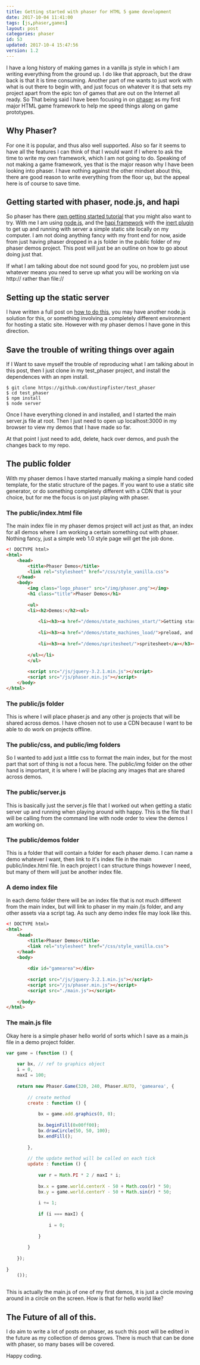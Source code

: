 ```yaml
---
title: Getting started with phaser for HTML 5 game development
date: 2017-10-04 11:41:00
tags: [js,phaser,games]
layout: post
categories: phaser
id: 53
updated: 2017-10-4 15:47:56
version: 1.2
---
```


I have a long history of making games in a vanilla js style in which I am writing everything from the ground up. I do like that approach, but the draw back is that it is time consuming. Another part of me wants to just work with what is out there to begin with, and just focus on whatever it is that sets my project apart from the epic ton of games that are out on the Internet all ready. So That being said I have been focusing in on [phaser](http://phaser.io/) as my first major HTML game framework to help me speed things along on game prototypes.

<!-- more -->

## Why Phaser?

For one it is popular, and thus also well supported. Also so far it seems to have all the features I can think of that I would want if I where to ask the time to write my own framework, which I am not going to do. Speaking of not making a game framework, yes that is the major reason why I have been looking into phaser. I have nothing against the other mindset about this, there are good reason to write everything from the floor up, but the appeal here is of course to save time.

## Getting started with phaser, node.js, and hapi

So phaser has there [own getting started tutorial](http://phaser.io/tutorials/getting-started) that you might also want to try. With me I am using [node.js](https://nodejs.org/en/), and the [hapi framework](https://hapijs.com/) with the [inert plugin](https://www.npmjs.com/package/inert) to get up and running with server a simple static site locally on my computer. I am not doing anything fancy with my front end for now, aside from just having phaser dropped in a js folder in the public folder of my phaser demos project. This post will just be an outline on how to go about doing just that.

If what I am talking about doe not sound good for you, no problem just use whatever means you need to serve up what you will be working on via http&#58;&#47;&#47; rather than file&#58;&#47;&#47;

## Setting up the static server

I have written a full post on [how to do this](/2017/10/01/hapi-static-file-server/), you may have another node.js solution for this, or something involving a completely different environment for hosting a static site. However with my phaser demos I have gone in this direction.

## Save the trouble of writing things over again

If I Want to save myself the trouble of reproducing what I am talking about in this post, then I just clone in my test_phaser project, and install the dependences with an npm install.

```
$ git clone https://github.com/dustinpfister/test_phaser
$ cd test_phaser
$ npm install
$ node server
```

Once I have everything cloned in and installed, and I started the main server.js file at root. Then I just need to open up localhost:3000 in my browser to view my demos that I have made so far.

At that point I just need to add, delete, hack over demos, and push the changes back to my repo.

## The public folder

With my phaser demos I have started manually making a simple hand coded template, for the static structure of the pages. If you want to use a static site generator, or do something completely different with a CDN that is your choice, but for me the focus is on just playing with phaser.

### The public/index.html file

The main index file in my phaser demos project will act just as that, an index for all demos where I am working a certain something out with phaser. Nothing fancy, just a simple web 1.0 style page will get the job done.

```html
<! DOCTYPE html>
<html>
    <head>
        <title>Phaser Demos</title>
        <link rel="stylesheet" href="/css/style_vanilla.css">
    </head>
    <body>
        <img class="logo_phaser" src="/img/phaser.png"></img>
        <h1 class="title">Phaser Demos</h1>
 
        <ul>
        <li><h2>Demos:</h2><ul>
 
            <li><h3><a href="/demos/state_machines_start/">Getting started with phaser, and state machines</a></h3></li>
 
            <li><h3><a href="/demos/state_machines_load/">preload, and load state</a></h3></li>
 
            <li><h3><a href="/demos/spritesheet/">spritesheet</a></h3></li>
 
        </ul></li>
        </ul>
 
        <script src="/js/jquery-3.2.1.min.js"></script>
        <script src="/js/phaser.min.js"></script>
    </body>
</html>
```

### The public/js folder

This is where I will place phaser.js and any other js projects that will be shared across demos. I have chosen not to use a CDN because I want to be able to do work on projects offline.

### The public/css, and public/img folders

So I wanted to add just a little css to format the main index, but for the most part that sort of thing is not a focus here. The public/img folder on the other hand is important, it is where I will be placing any images that are shared across demos.

### The public/server.js

This is basically just the server.js file that I worked out when getting a static server up and running when playing around with happy. This is the file that I will be calling from the command line with node order to view the demos I am working on.

### The public/demos folder

This is a folder that will contain a folder for each phaser demo. I can name a demo whatever I want, then link to it's index file in the main public/index.html file. In each project I can structure things however I need, but many of them will just be another index file.

### A demo index file

In each demo folder there will be an index file that is not much different from the main index, but will link to phaser in my main /js folder, and any other assets via a script tag. As such any demo index file may look like this.

```html
<! DOCTYPE html>
<html>
    <head>
        <title>Phaser Demos</title>
        <link rel="stylesheet" href="/css/style_vanilla.css">
    </head>
    <body>
 
        <div id="gamearea"></div>
 
        <script src="/js/jquery-3.2.1.min.js"></script>
        <script src="/js/phaser.min.js"></script>
        <script src="./main.js"></script>
 
    </body>
</html>
```

### The main.js file

Okay here is a simple phaser hello world of sorts which I save as a main.js file in a demo project folder.

```js
var game = (function () {
 
    var bx, // ref to graphics object
    i = 0,
    maxI = 100;
 
    return new Phaser.Game(320, 240, Phaser.AUTO, 'gamearea', {
 
        // create method
        create : function () {
 
            bx = game.add.graphics(0, 0);
 
            bx.beginFill(0x00ff00);
            bx.drawCircle(50, 50, 100);
            bx.endFill();
 
        },
 
        // the update method will be called on each tick
        update : function () {
 
            var r = Math.PI * 2 / maxI * i;
 
            bx.x = game.world.centerX - 50 + Math.cos(r) * 50;
            bx.y = game.world.centerY - 50 + Math.sin(r) * 50;
 
            i += 1;
 
            if (i === maxI) {
 
                i = 0;
 
            }
 
        }
 
    });
 
}
    ());
 
```

This is actually the main.js of one of my first demos, it is just a circle moving around in a circle on the screen. How is that for hello world like?

## The Future of all of this.

I do aim to write a lot of posts on phaser, as such this post will be edited in the future as my collection of demos grows. There is much that can be done with phaser, so many bases will be covered.

Happy coding.